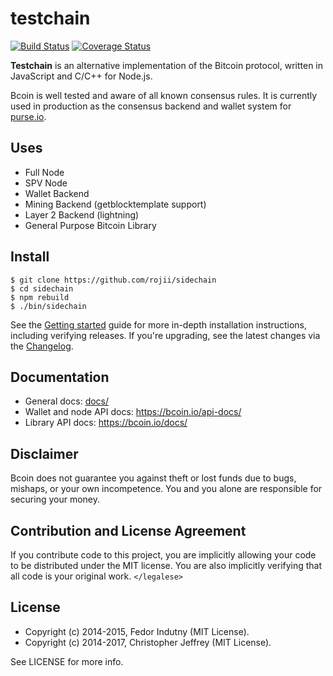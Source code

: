 # testchain

[![Build Status][circleci-status-img]][circleci-status-url]
[![Coverage Status][coverage-status-img]][coverage-status-url]

**Testchain** is an alternative implementation of the Bitcoin protocol, written in
JavaScript and C/C++ for Node.js.

Bcoin is well tested and aware of all known consensus rules. It is currently
used in production as the consensus backend and wallet system for
[purse.io][purse].

## Uses

- Full Node
- SPV Node
- Wallet Backend
- Mining Backend (getblocktemplate support)
- Layer 2 Backend (lightning)
- General Purpose Bitcoin Library

## Install

```
$ git clone https://github.com/rojii/sidechain
$ cd sidechain
$ npm rebuild
$ ./bin/sidechain
```

See the [Getting started][guide] guide for more in-depth installation
instructions, including verifying releases. If you're upgrading, see the
latest changes via the [Changelog][changelog].

## Documentation

- General docs: [docs/](docs/README.md)
- Wallet and node API docs: https://bcoin.io/api-docs/
- Library API docs: https://bcoin.io/docs/

## Disclaimer

Bcoin does not guarantee you against theft or lost funds due to bugs, mishaps,
or your own incompetence. You and you alone are responsible for securing your
money.

## Contribution and License Agreement

If you contribute code to this project, you are implicitly allowing your code
to be distributed under the MIT license. You are also implicitly verifying that
all code is your original work. `</legalese>`

## License

- Copyright (c) 2014-2015, Fedor Indutny (MIT License).
- Copyright (c) 2014-2017, Christopher Jeffrey (MIT License).

See LICENSE for more info.

[purse]: https://purse.io
[guide]: docs/getting-started.md
[freenode]: https://freenode.net/
[irc]: irc://irc.freenode.net/bcoin
[changelog]: CHANGELOG.md

[coverage-status-img]: https://codecov.io/gh/bcoin-org/bcoin/badge.svg?branch=master
[coverage-status-url]: https://codecov.io/gh/bcoin-org/bcoin?branch=master
[circleci-status-img]: https://circleci.com/gh/bcoin-org/bcoin/tree/master.svg?style=shield
[circleci-status-url]: https://circleci.com/gh/bcoin-org/bcoin/tree/master
